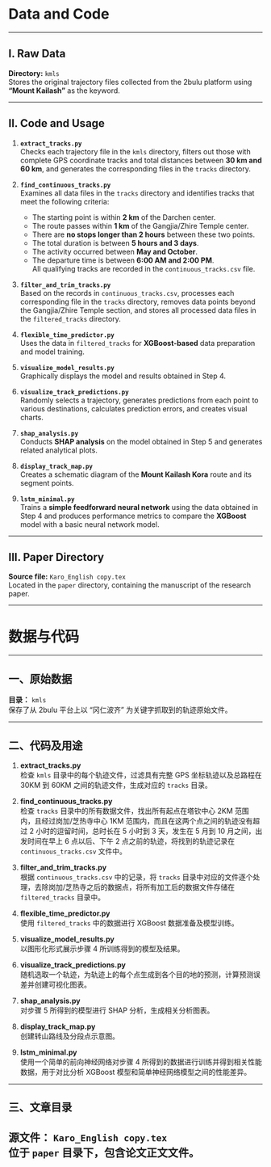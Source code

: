 # Data and Code

---

## I. Raw Data

**Directory:** `kmls`  
Stores the original trajectory files collected from the 2bulu platform using **“Mount Kailash”** as the keyword.

---

## II. Code and Usage

1. **`extract_tracks.py`**  
   Checks each trajectory file in the `kmls` directory, filters out those with complete GPS coordinate tracks and total distances between **30 km and 60 km**, and generates the corresponding files in the `tracks` directory.

2. **`find_continuous_tracks.py`**  
   Examines all data files in the `tracks` directory and identifies tracks that meet the following criteria:  
   - The starting point is within **2 km** of the Darchen center.  
   - The route passes within **1 km** of the Gangjia/Zhire Temple center.  
   - There are **no stops longer than 2 hours** between these two points.  
   - The total duration is between **5 hours and 3 days**.  
   - The activity occurred between **May and October**.  
   - The departure time is between **6:00 AM and 2:00 PM**.  
   All qualifying tracks are recorded in the `continuous_tracks.csv` file.

3. **`filter_and_trim_tracks.py`**  
   Based on the records in `continuous_tracks.csv`, processes each corresponding file in the `tracks` directory, removes data points beyond the Gangjia/Zhire Temple section, and stores all processed data files in the `filtered_tracks` directory.

4. **`flexible_time_predictor.py`**  
   Uses the data in `filtered_tracks` for **XGBoost-based** data preparation and model training.

5. **`visualize_model_results.py`**  
   Graphically displays the model and results obtained in Step 4.

6. **`visualize_track_predictions.py`**  
   Randomly selects a trajectory, generates predictions from each point to various destinations, calculates prediction errors, and creates visual charts.

7. **`shap_analysis.py`**  
   Conducts **SHAP analysis** on the model obtained in Step 5 and generates related analytical plots.

8. **`display_track_map.py`**  
   Creates a schematic diagram of the **Mount Kailash Kora** route and its segment points.

9. **`lstm_minimal.py`**  
   Trains a **simple feedforward neural network** using the data obtained in Step 4 and produces performance metrics to compare the **XGBoost** model with a basic neural network model.

---

## III. Paper Directory

**Source file:** `Karo_English copy.tex`  
Located in the `paper` directory, containing the manuscript of the research paper.

---
 # 数据与代码

---

## 一、原始数据

**目录：** `kmls`  
保存了从 2bulu 平台上以 “冈仁波齐” 为关键字抓取到的轨迹原始文件。

---

## 二、代码及用途

1. **extract_tracks.py**  
   检查 `kmls` 目录中的每个轨迹文件，过滤具有完整 GPS 坐标轨迹以及总路程在 30KM 到 60KM 之间的轨迹文件，生成对应的 `tracks` 目录。

2. **find_continuous_tracks.py**  
   检查 `tracks` 目录中的所有数据文件，找出所有起点在塔钦中心 2KM 范围内，且经过岗加/芝热寺中心 1KM 范围内，而且在这两个点之间的轨迹没有超过 2 小时的逗留时间，总时长在 5 小时到 3 天，发生在 5 月到 10 月之间，出发时间在早上 6 点以后、下午 2 点之前的轨迹，将找到的轨迹记录在 `continuous_tracks.csv` 文件中。

3. **filter_and_trim_tracks.py**  
   根据 `continuous_tracks.csv` 中的记录，将 `tracks` 目录中对应的文件逐个处理，去除岗加/芝热寺之后的数据点，将所有加工后的数据文件存储在 `filtered_tracks` 目录中。

4. **flexible_time_predictor.py**  
   使用 `filtered_tracks` 中的数据进行 XGBoost 数据准备及模型训练。

5. **visualize_model_results.py**  
   以图形化形式展示步骤 4 所训练得到的模型及结果。

6. **visualize_track_predictions.py**  
   随机选取一个轨迹，为轨迹上的每个点生成到各个目的地的预测，计算预测误差并创建可视化图表。

7. **shap_analysis.py**  
   对步骤 5 所得到的模型进行 SHAP 分析，生成相关分析图表。

8. **display_track_map.py**  
   创建转山路线及分段点示意图。

9. **lstm_minimal.py**  
   使用一个简单的前向神经网络对步骤 4 所得到的数据进行训练并得到相关性能数据，用于对比分析 XGBoost 模型和简单神经网络模型之间的性能差异。

---

## 三、文章目录

**源文件：** `Karo_English copy.tex`  
位于 `paper` 目录下，包含论文正文文件。
---




